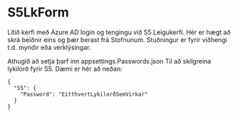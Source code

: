 # S5LkForm
Lítið kerfi með Azure AD login og tengingu við S5 Leigukerfi.
Hér er hægt að skrá beiðnir eins og þær berast frá Stofnunum.
Stuðningur er fyrir viðhengi t.d. myndir eða verklýsingar.

Athugið að setja þarf inn appsettings.Passwords.json Til að skilgreina 
lykilorð fyrir S5. Dæmi er hér að neðan:

    {
      "S5": {
        "Password": "EitthvertLykilorðSemVirkar"
      }
    }
